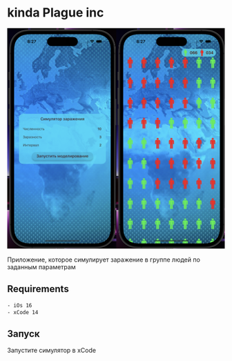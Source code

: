 # kinda Plague inc

<p align="center">
  <img src="
https://github.com/killthebee/Plague-inc-kinda/blob/main/Images/plaguePic.png"/>
</p>

Приложение, которое симулирует заражение в группе людей по заданным параметрам 

## Requirements


```
- iOs 16
- xCode 14
```

## Запуск
Запустите симулятор в xCode
